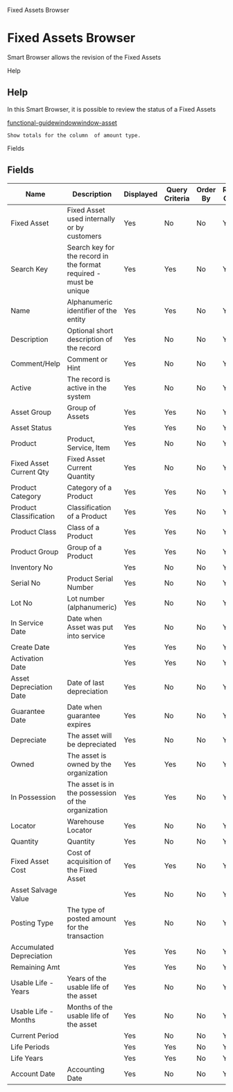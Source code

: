 
Fixed Assets Browser
# Fixed Assets Browser


Smart Browser allows the revision of the Fixed Assets

Help
## Help

In this Smart Browser, it is possible to review the status of a Fixed Assets

[functional-guidewindowwindow-asset](functional-guidewindowwindow-asset.md)

```
Show totals for the column  of amount type.
```
Fields
## Fields




Name                     | Description                                                       | Displayed | Query Criteria | Order By | Read Only | Mandatory
------------------------ | ----------------------------------------------------------------- | --------- | -------------- | -------- | --------- | ---------
Fixed Asset              | Fixed Asset used internally or by customers                       | Yes       | No             | No       | Yes       | No       
Search Key               | Search key for the record in the format required - must be unique | Yes       | Yes            | No       | Yes       | No       
Name                     | Alphanumeric identifier of the entity                             | Yes       | Yes            | No       | Yes       | No       
Description              | Optional short description of the record                          | Yes       | No             | No       | Yes       | No       
Comment/Help             | Comment or Hint                                                   | Yes       | No             | No       | Yes       | No       
Active                   | The record is active in the system                                | Yes       | No             | No       | Yes       | No       
Asset Group              | Group of Assets                                                   | Yes       | Yes            | No       | Yes       | No       
Asset Status             |                                                                   | Yes       | Yes            | No       | Yes       | No       
Product                  | Product, Service, Item                                            | Yes       | No             | No       | Yes       | No       
Fixed Asset Current Qty  | Fixed Asset Current Quantity                                      | Yes       | No             | No       | Yes       | No       
Product Category         | Category of a Product                                             | Yes       | Yes            | No       | Yes       | No       
Product Classification   | Classification of a Product                                       | Yes       | Yes            | No       | Yes       | No       
Product Class            | Class of a Product                                                | Yes       | Yes            | No       | Yes       | No       
Product Group            | Group of a Product                                                | Yes       | Yes            | No       | Yes       | No       
Inventory No             |                                                                   | Yes       | No             | No       | Yes       | No       
Serial No                | Product Serial Number                                             | Yes       | No             | No       | Yes       | No       
Lot No                   | Lot number (alphanumeric)                                         | Yes       | No             | No       | Yes       | No       
In Service Date          | Date when Asset was put into service                              | Yes       | No             | No       | Yes       | No       
Create Date              |                                                                   | Yes       | Yes            | No       | Yes       | No       
Activation Date          |                                                                   | Yes       | Yes            | No       | Yes       | No       
Asset Depreciation Date  | Date of last depreciation                                         | Yes       | No             | No       | Yes       | No       
Guarantee Date           | Date when guarantee expires                                       | Yes       | No             | No       | Yes       | No       
Depreciate               | The asset will be depreciated                                     | Yes       | No             | No       | Yes       | No       
Owned                    | The asset is owned by the organization                            | Yes       | Yes            | No       | Yes       | No       
In Possession            | The asset is in the possession of the organization                | Yes       | Yes            | No       | Yes       | No       
Locator                  | Warehouse Locator                                                 | Yes       | No             | No       | Yes       | No       
Quantity                 | Quantity                                                          | Yes       | No             | No       | Yes       | No       
Fixed Asset Cost         | Cost of acquisition of the Fixed Asset                            | Yes       | Yes            | No       | Yes       | No       
Asset Salvage Value      |                                                                   | Yes       | No             | No       | Yes       | No       
Posting Type             | The type of posted amount for the transaction                     | Yes       | No             | No       | Yes       | No       
Accumulated Depreciation |                                                                   | Yes       | Yes            | No       | Yes       | No       
Remaining Amt            |                                                                   | Yes       | Yes            | No       | Yes       | No       
Usable Life - Years      | Years of the usable life of the asset                             | Yes       | No             | No       | Yes       | No       
Usable Life - Months     | Months of the usable life of the asset                            | Yes       | No             | No       | Yes       | No       
Current Period           |                                                                   | Yes       | No             | No       | Yes       | No       
Life Periods             |                                                                   | Yes       | Yes            | No       | Yes       | No       
Life Years               |                                                                   | Yes       | Yes            | No       | Yes       | No       
Account Date             | Accounting Date                                                   | Yes       | No             | No       | Yes       | No       
